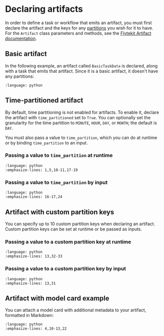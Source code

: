 # Declaring artifacts

In order to define a task or workflow that emits an artifact, you must first declare the artifact and the keys for any [partitions](index.md#partitions) you wish for it to have. For the `Artifact` class parameters and methods, see the [Flytekit Artifact documentation](https://docs.flyte.org/en/latest/api/flytekit/generated/flytekit.Artifact.html).

## Basic artifact

In the following example, an artifact called `BasicTaskData` is declared, along with a task that emits that artifact. Since it is a basic artifact, it doesn't have any partitions:

```{literalinclude} ../../_static/includes/artifacts/basic.py
:language: python
```

## Time-partitioned artifact

By default, time partitioning is not enabled for artifacts. To enable it, declare the artifact with `time_partitioned` set to `True`. You can optionally set the granularity for the time partition to `MINUTE`, `HOUR`, `DAY`, or `MONTH`; the default is `DAY`.

You must also pass a value to `time_partition`, which you can do at runtime or by binding `time_partition` to an input.

### Passing a value to `time_partition` at runtime

```{literalinclude} ../../_static/includes/artifacts/time_partition_runtime.py
:language: python
:emphasize-lines: 1,5,10-11,17-19
```

### Passing a value to `time_partition` by input

```{literalinclude} ../../_static/includes/artifacts/time_partition_input.py
:language: python
:emphasize-lines: 16-17,24
```

## Artifact with custom partition keys

You can specify up to 10 custom partition keys when declaring an artifact. Custom partition keys can be set at runtime or be passed as inputs.

### Passing a value to a custom partition key at runtime

```{literalinclude} ../../_static/includes/artifacts/partition_keys_runtime.py
:language: python
:emphasize-lines: 13,32-33
```

### Passing a value to a custom partition key by input

```{literalinclude} ../../_static/includes/artifacts/partition_keys_input.py
:language: python
:emphasize-lines: 13,31
```

## Artifact with model card example

You can attach a model card with additional metadata to your artifact, formatted in Markdown:

```{literalinclude} ../../_static/includes/artifacts/model_card.py
:language: python
:emphasize-lines: 4,10-13,22
```
